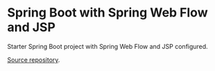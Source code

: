 # Spring Boot with Spring Web Flow and JSP
Starter Spring Boot project with Spring Web Flow and JSP configured.

[Source repository](https://github.com/frozar/Java-Spring-Boot-with-Web-Flow-and-JSP).
